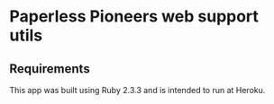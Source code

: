 # Paperless Pioneers web support utils

## Requirements
This app was built using Ruby 2.3.3 and is intended to run at Heroku.
